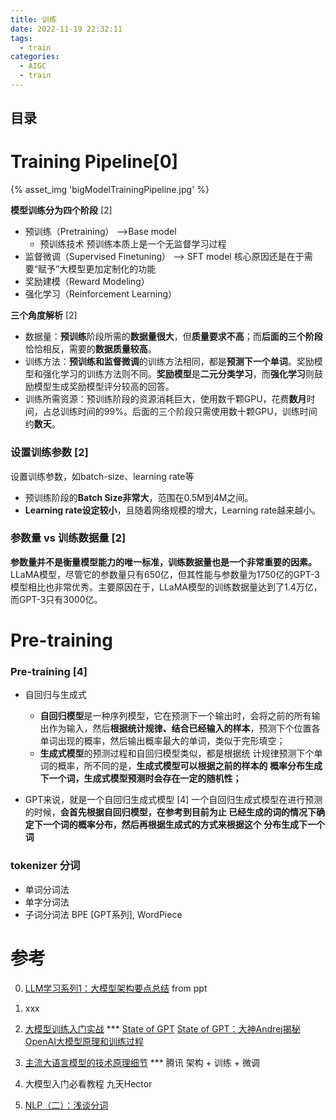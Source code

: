 ```yaml
---
title: 训练
date: 2022-11-19 22:32:11
tags:
  - train
categories:
  - AIGC  
  - train
---
```


<p></p>
<!-- more -->

## 目录
<!-- toc -->

# Training Pipeline[0]
{% asset_img 'bigModelTrainingPipeline.jpg' %}

**模型训练分为四个阶段** [2]
+ 预训练（Pretraining） -->Base model  
  + 预训练技术
    预训练本质上是⼀个⽆监督学习过程    
+ 监督微调（Supervised Finetuning） --> SFT model 
  核⼼原因还是在于需要“赋予”⼤模型更加定制化的功能
+ 奖励建模（Reward Modeling）
+ 强化学习（Reinforcement Learning）

**三个角度解析** [2]
+ 数据量：**预训练**阶段所需的**数据量很大**，但**质量要求不高**；而**后面的三个阶段**恰恰相反，需要的**数据质量较高**。
+ 训练方法：**预训练和监督微调**的训练方法相同，都是**预测下一个单词**。奖励模型和强化学习的训练方法则不同。**奖励模型**是**二元分类学习**，而**强化学习**则鼓励模型生成奖励模型评分较高的回答。
+ 训练所需资源：预训练阶段的资源消耗巨大，使用数千颗GPU，花费**数月**时间，占总训练时间的99%。后面的三个阶段只需使用数十颗GPU，训练时间约**数天**。


### 设置训练参数 [2]
设置训练参数，如batch-size、learning rate等
+ 预训练阶段的**Batch Size非常大**，范围在0.5M到4M之间。
+ **Learning rate设定较小**，且随着网络规模的增大，Learning rate越来越小。

###  参数量 vs 训练数据量 [2]
**参数量并不是衡量模型能力的唯一标准，训练数据量也是一个非常重要的因素。** 
LLaMA模型，尽管它的参数量只有650亿，但其性能与参数量为1750亿的GPT-3模型相比也非常优秀。主要原因在于，LLaMA模型的训练数据量达到了1.4万亿，而GPT-3只有3000亿。

# Pre-training 
###  Pre-training [4]
  + ⾃回归与⽣成式
    - **⾃回归模型**是⼀种序列模型，它在预测下⼀个输出时，会将之前的所有输出作为输⼊，然后**根据统计规律、结合已经输⼊的样本**，预测下个位置各单词出现的概率，然后输出概率最⼤的单词，类似于完形填空；
    - **⽣成式模型**的预测过程和⾃回归模型类似，都是根据统
    计规律预测下个单词的概率，所不同的是，**⽣成式模型可以根据之前的样本的
    概率分布⽣成下⼀个词，⽣成式模型预测时会存在⼀定的随机性；**
    
  + GPT来说，就是⼀个⾃回归⽣成式模型 [4]
    ⼀个⾃回归⽣成式模型在进⾏预测的时候，**会⾸先根据⾃回归模型，在参考到⽬前为⽌
    已经⽣成的词的情况下确定下⼀个词的概率分布，然后再根据⽣成式的⽅式来根据这个
    分布⽣成下⼀个词**

###  tokenizer 分词  
+ 单词分词法
+ 单字分词法
+ 子词分词法
  BPE [GPT系列], WordPiece

# 参考
0. [LLM学习系列1：大模型架构要点总结](https://zhuanlan.zhihu.com/p/648050614)  from ppt

1. xxx

2. [大模型训练入门实战](https://techdiylife.github.io/big-model-training/deepspeed/LLM-state-of-GPT.html)  *** 
   [State of GPT](https://karpathy.ai/stateofgpt.pdf) 
   [State of GPT：大神Andrej揭秘OpenAI大模型原理和训练过程 ](https://mp.weixin.qq.com/s/zmEGzm1cdXupNoqZ65h7yg)

3. [主流大语言模型的技术原理细节](https://cloud.tencent.com/developer/article/2328541) *** 腾讯     架构 + 训练 + 微调

4. 大模型入门必看教程  九天Hector

100. [NLP（二）：浅谈分词](https://zhuanlan.zhihu.com/p/458452872)

